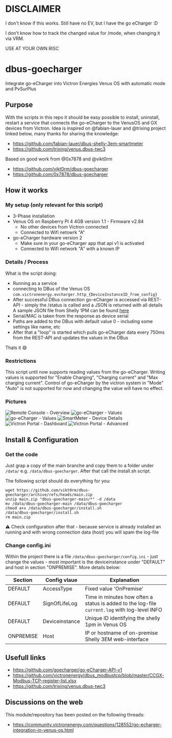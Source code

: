 # DISCLAIMER
I don't know if this works. Still have no EV, but I have the go eCharger :D

I don't know how to track the changed value for /mode, when changing it via VRM.

USE AT YOUR OWN RISC

# dbus-goecharger
Integrate go-eCharger into Victron Energies Venus OS with automatic mode and PvSurPlus

## Purpose
With the scripts in this repo it should be easy possible to install, uninstall, restart a service that connects the go-eCharger to the VenusOS and GX devices from Victron.
Idea is inspired on @fabian-lauer and @trixing project linked below, many thanks for sharing the knowledge:
- https://github.com/fabian-lauer/dbus-shelly-3em-smartmeter
- https://github.com/trixing/venus.dbus-twc3

Based on good work from @0x7878 and @vikt0rm
- https://github.com/vikt0rm/dbus-goecharger
- https://github.com/0x7878/dbus-goecharger

## How it works
### My setup (only relevant for this script)
- 3-Phase installation
- Venus OS on Raspberry PI 4 4GB version 1.1 - Firmware v2.84
  - No other devices from Victron connected
  - Connected to Wifi netowrk "A"
- go-eCharger hardware version 2
  - Make sure in your go-eCharger app that api v1 is activated
  - Connected to Wifi network "A" with a known IP

### Details / Process
What is the script doing:
- Running as a service
- connecting to DBus of the Venus OS `com.victronenergy.evcharger.http_{DeviceInstanceID_from_config}`
- After successful DBus connection go-eCharger is accessed via REST-API - simply the /status is called and a JSON is returned with all details
  A sample JSON file from Shelly 1PM can be found [here](docs/go-eCharger-status-sample.json)
- Serial/MAC is taken from the response as device serial
- Paths are added to the DBus with default value 0 - including some settings like name, etc
- After that a "loop" is started which pulls go-eCharger data every 750ms from the REST-API and updates the values in the DBus

Thats it 😄

### Restrictions
This script until now supports reading values from the go-eCharger. Writing values is supported for  "Enable Charging", "Charging current" and "Max charging current". 
Control of go-eCharger by the victron system in "Mode" "Auto" is not supported for now and changing the value will have no effect.


### Pictures
![Remote Console - Overview](img/venus-os-remote-console-overview.PNG) 
![go-eCharger - Values](img/venus-os-goecharger.PNG)
![go-eCharger - Values](img/venus-os-goecharger2.PNG)
![SmartMeter - Device Details](img/venus-os-goecharger-devicedetails.PNG)
![Victron Portal - Dashboard](img/venus-os-dashboard.PNG)
![Victron Portal - Advanced](img/venus-os-advanced-configuration.png)

## Install & Configuration
### Get the code
Just grap a copy of the main branche and copy them to a folder under `/data/` e.g. `/data/dbus-goecharger`.
After that call the install.sh script.

The following script should do everything for you:
```
wget https://github.com/vikt0rm/dbus-goecharger/archive/refs/heads/main.zip
unzip main.zip "dbus-goecharger-main/*" -d /data
mv /data/dbus-goecharger-main /data/dbus-goecharger
chmod a+x /data/dbus-goecharger/install.sh
/data/dbus-goecharger/install.sh
rm main.zip
```
⚠️ Check configuration after that - because service is already installed an running and with wrong connection data (host) you will spam the log-file

### Change config.ini
Within the project there is a file `/data/dbus-goecharger/config.ini` - just change the values - most important is the deviceinstance under "DEFAULT" and host in section "ONPREMISE". More details below:

| Section  | Config vlaue | Explanation |
| ------------- | ------------- | ------------- |
| DEFAULT  | AccessType | Fixed value 'OnPremise' |
| DEFAULT  | SignOfLifeLog  | Time in minutes how often a status is added to the log-file `current.log` with log-level INFO |
| DEFAULT  | Deviceinstance | Unique ID identifying the shelly 1pm in Venus OS |
| ONPREMISE  | Host | IP or hostname of on-premise Shelly 3EM web-interface |


## Usefull links
- https://github.com/goecharger/go-eCharger-API-v1
- https://github.com/victronenergy/dbus_modbustcp/blob/master/CCGX-Modbus-TCP-register-list.xlsx
- https://github.com/trixing/venus.dbus-twc3

## Discussions on the web
This module/repository has been posted on the following threads:
- https://community.victronenergy.com/questions/128552/go-echarger-integration-in-venus-os.html
